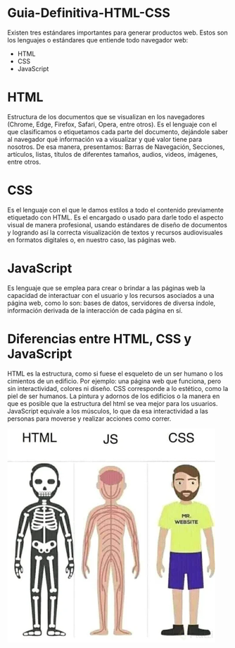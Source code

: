 # Guia-Definitiva-HTML-CSS

Existen tres estándares importantes para generar productos web. Estos son los lenguajes o estándares que entiende todo navegador web:

* HTML
* CSS
* JavaScript

# HTML
Estructura de los documentos que se visualizan en los navegadores (Chrome, Edge, Firefox, Safari, Opera, entre otros). Es el lenguaje con el que clasificamos o etiquetamos cada parte del documento, dejándole saber al navegador qué información va a visualizar y qué valor tiene para nosotros. De esa manera, presentamos: Barras de Navegación, Secciones, artículos, listas, títulos de diferentes tamaños, audios, videos, imágenes, entre otros.

# CSS
Es el lenguaje con el que le damos estilos a todo el contenido previamente etiquetado con HTML. Es el encargado o usado para darle todo el aspecto visual de manera profesional, usando estándares de diseño de documentos y logrando así la correcta visualización de textos y recursos audiovisuales en formatos digitales o, en nuestro caso, las páginas web.

# JavaScript
Es lenguaje que se emplea para crear o brindar a las páginas web la capacidad de interactuar con el usuario y los recursos asociados a una página web, como lo son: bases de datos, servidores de diversa índole, información derivada de la interacción de cada página en sí.

# Diferencias entre HTML, CSS y JavaScript
HTML es la estructura, como si fuese el esqueleto de un ser humano o los cimientos de un edificio. Por ejemplo: una página web que funciona, pero sin interactividad, colores ni diseño.
CSS corresponde a lo estético, como la piel de ser humanos. La pintura y adornos de los edificios o la manera en que es posible que la estructura del html se vea mejor para los usuarios.
JavaScript equivale a los músculos, lo que da esa interactividad a las personas para moverse y realizar acciones como correr.

![](htmlcssjs.webp)